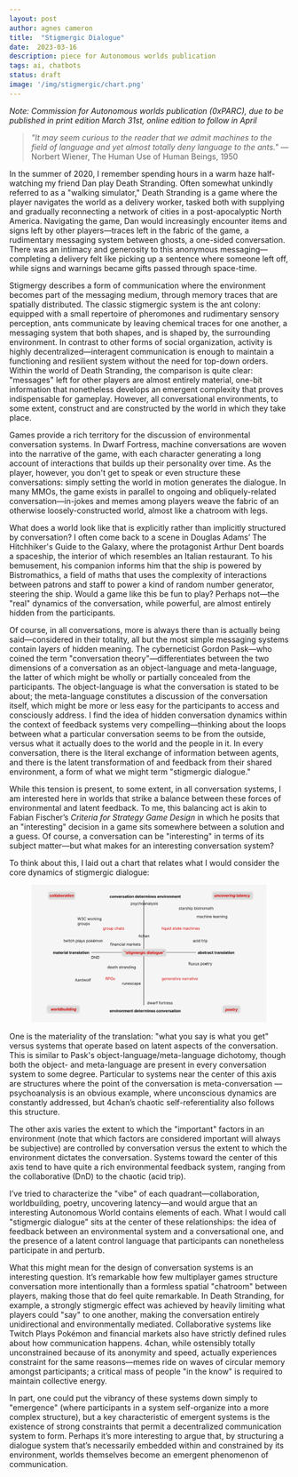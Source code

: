 ```yaml
---
layout: post
author: agnes cameron
title:  "Stigmergic Dialogue"
date:  2023-03-16
description: piece for Autonomous worlds publication
tags: ai, chatbots
status: draft
image: '/img/stigmergic/chart.png'
---
```

*Note: Commission for Autonomous worlds publication (0xPARC), due to be published in print edition March 31st, online edition to follow in April*

> *"It may seem curious to the reader that we admit machines to the field of language and yet almost totally deny language to the ants."* — Norbert Wiener, The Human Use of Human Beings, 1950

In the summer of 2020, I remember spending hours in a warm haze half-watching my friend Dan play Death Stranding. Often somewhat unkindly referred to as a "walking simulator," Death Stranding is a game where the player navigates the world as a delivery worker, tasked both with supplying and gradually reconnecting a network of cities in a post-apocalyptic North America. Navigating the game, Dan would increasingly encounter items and signs left by other players—traces left in the fabric of the game, a rudimentary messaging system between ghosts, a one-sided conversation. There was an intimacy and generosity to this anonymous messaging—completing a delivery felt like picking up a sentence where someone left off, while signs and warnings became gifts passed through space-time.

Stigmergy describes a form of communication where the environment becomes part of the messaging medium, through memory traces that are spatially distributed. The classic stigmergic system is the ant colony: equipped with a small repertoire of pheromones and rudimentary sensory perception, ants communicate by leaving chemical traces for one another, a messaging system that both shapes, and is shaped by, the surrounding environment. In contrast to other forms of social organization, activity is highly decentralized—interagent communication is enough to maintain a functioning and resilient system without the need for top-down orders. Within the world of Death Stranding, the comparison is quite clear: "messages" left for other players are almost entirely material, one-bit information that nonetheless develops an emergent complexity that proves indispensable for gameplay. However, all conversational environments, to some extent, construct and are constructed by the world in which they take place.

Games provide a rich territory for the discussion of environmental conversation systems. In Dwarf Fortress, machine conversations are woven into the narrative of the game, with each character generating a long account of interactions that builds up their personality over time. As the player, however, you don't get to speak or even structure these conversations: simply setting the world in motion generates the dialogue. In many MMOs, the game exists in parallel to ongoing and obliquely-related conversation—in-jokes and memes among players weave the fabric of an otherwise loosely-constructed world, almost like a chatroom with legs.

What does a world look like that is explicitly rather than implicitly structured by conversation? I often come back to a scene in Douglas Adams’ The Hitchhiker's Guide to the Galaxy, where the protagonist Arthur Dent boards a spaceship, the interior of which resembles an Italian restaurant. To his bemusement, his companion informs him that the ship is powered by Bistromathics, a field of maths that uses the complexity of interactions between patrons and staff to power a kind of random number generator, steering the ship. Would a game like this be fun to play? Perhaps not—the "real" dynamics of the conversation, while powerful, are almost entirely hidden from the participants.

Of course, in all conversations, more is always there than is actually being said—considered in their totality, all but the most simple messaging systems contain layers of hidden meaning. The cyberneticist Gordon Pask—who coined the term "conversation theory"—differentiates between the two dimensions of a conversation as an object-language and meta-language, the latter of which might be wholly or partially concealed from the participants. The object-language is what the conversation is stated to be about; the meta-language constitutes a discussion of the conversation itself, which might be more or less easy for the participants to access and consciously address. I find the idea of hidden conversation dynamics within the context of feedback systems very compelling—thinking about the loops between what a particular conversation seems to be from the outside, versus what it actually does to the world and the people in it. In every conversation, there is the literal exchange of information between agents, and there is the latent transformation of and feedback from their shared environment, a form of what we might term "stigmergic dialogue."

While this tension is present, to some extent, in all conversation systems, I am interested here in worlds that strike a balance between these forces of environmental and latent feedback. To me, this balancing act is akin to Fabian Fischer’s *Criteria for Strategy Game Design* in which he posits that an "interesting" decision in a game sits somewhere between a solution and a guess. Of course, a conversation can be "interesting" in terms of its subject matter—but what makes for an interesting conversation system?

To think about this, I laid out a chart that relates what I would consider the core dynamics of stigmergic dialogue: 

<figure class="fullwidth">
	<img src='/img/stigmergic/chart.png'/>
</figure>

One is the materiality of the translation: "what you say is what you get" versus systems that operate based on latent aspects of the conversation. This is similar to Pask's object-language/meta-language dichotomy, though both the object- and meta-language are present in every conversation system to some degree. Particular to systems near the center of this axis are structures where the point of the conversation is meta-conversation — psychoanalysis is an obvious example, where unconscious dynamics are constantly addressed, but 4chan’s chaotic self-referentiality also follows this structure.

The other axis varies the extent to which the "important" factors in an environment (note that which factors are considered important will always be subjective) are controlled by conversation versus the extent to which the environment dictates the conversation. Systems toward the center of this axis tend to have quite a rich environmental feedback system, ranging from the collaborative (DnD) to the chaotic (acid trip).

I’ve tried to characterize the "vibe" of each quadrant—collaboration, worldbuilding, poetry, uncovering latency—and would argue that an interesting Autonomous World contains elements of each. What I would call "stigmergic dialogue" sits at the center of these relationships: the idea of feedback between an environmental system and a conversational one, and the presence of a latent control language that participants can nonetheless participate in and perturb.

What this might mean for the design of conversation systems is an interesting question. It’s remarkable how few multiplayer games structure conversation more intentionally than a formless spatial "chatroom" between players, making those that do feel quite remarkable. In Death Stranding, for example, a strongly stigmergic effect was achieved by heavily limiting what players could "say" to one another, making the conversation entirely unidirectional and environmentally mediated. Collaborative systems like Twitch Plays Pokémon and financial markets also have strictly defined rules about how communication happens. 4chan, while ostensibly totally unconstrained because of its anonymity and speed, actually experiences constraint for the same reasons—memes ride on waves of circular memory amongst participants; a critical mass of people "in the know" is required to maintain collective energy.

In part, one could put the vibrancy of these systems down simply to "emergence" (where participants in a system self-organize into a more complex structure), but a key characteristic of emergent systems is the existence of strong constraints that permit a decentralized communication system to form. Perhaps it’s more interesting to argue that, by structuring a dialogue system that’s necessarily embedded within and constrained by its environment, worlds themselves become an emergent phenomenon of communication.

